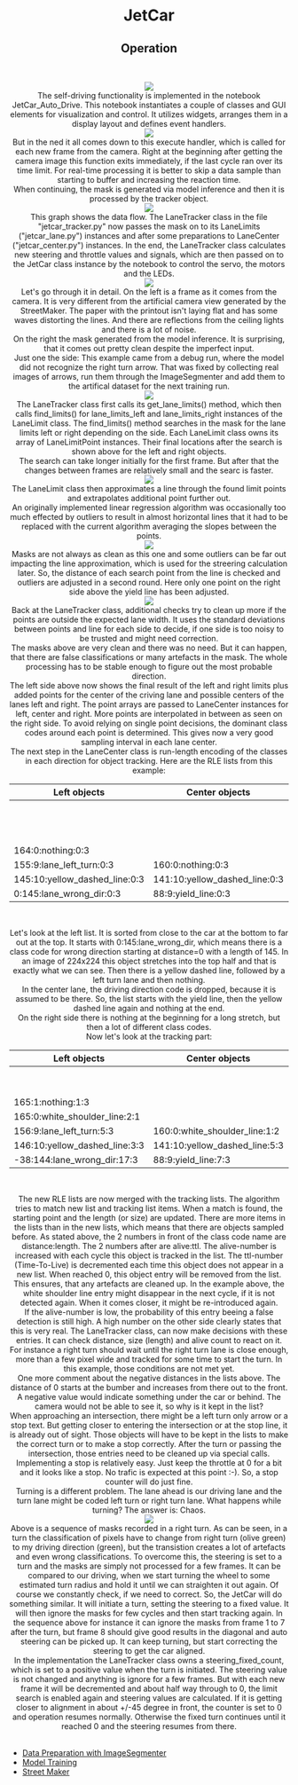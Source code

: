 <h1 style="text-align: center;">JetCar</h1>
<h2 style="text-align: center;">Operation</h2>
<br>
<p style="text-align: center;">
<img src="assets/images/operation/01-notebook.jpg"/><br>
The self-driving functionality is implemented in the notebook JetCar_Auto_Drive. This notebook instantiates a couple of classes and GUI elements for visualization and control.
It utilizes widgets, arranges them in a display layout and defines event handlers.
<br>
<img src="assets/images/operation/02-execute.jpg"/><br>
But in the ned it all comes down to this execute handler, which is called for each new frame from the camera. Right at the beginning after getting the camera image this function exits immediately, if the last cycle ran over its time limit. For real-time processing it is better to skip a data sample than starting to buffer and increasing the reaction time.<br>
When continuing, the mask is generated via model inference and then it is processed by the tracker object.
<br>
<img src="assets/images/operation/03-flow.png"/><br>
This graph shows the data flow. The LaneTracker class in the file "jetcar_tracker.py" now passes the mask on to its LaneLimits ("jetcar_lane.py") instances and after some preparations to LaneCenter ("jetcar_center.py") instances. In the end, the LaneTracker class calculates new steering and throttle values and signals, which are then passed on to the JetCar class instance by the notebook to control the servo, the motors and the LEDs.
<br>
<img src="assets/images/operation/04-img-mask.jpg"/><br>
Let's go through it in detail. On the left is a frame as it comes from the camera. It is very different from the artificial camera view generated by the StreetMaker. The paper with the printout isn't laying flat and has some waves distorting the lines. And there are reflections from the ceiling lights and there is a lot of noise.<br>On the right the mask generated from the model inference. It is surprising, that it comes out pretty clean despite the imperfect input. <br>Just one the side: This example came from a debug run, where the model did not recognize the right turn arrow. That was fixed by collecting real images of arrows, run them through the ImageSegmenter and add them to the artifical dataset for the next training run.
<br>
<img src="assets/images/operation/05-limits.jpg"/><br>
The LaneTracker class first calls its get_lane_limits() method, which then calls find_limits() for lane_limits_left and lane_limits_right instances of the LaneLimit class. The find_limits() method searches in the mask for the lane limits left or right depending on the side. Each LaneLimit class owns its array of LaneLimitPoint instances. Their final locations after the search is shown above for the left and right objects.<br>
The search can take longer initially for the first frame. But after that the changes between frames are relatively small and the searc is faster. 
<br>
<img src="assets/images/operation/06-line1.jpg"/><br>
The LaneLimit class then approximates a line through the found limit points and extrapolates additional point further out. <br>An originally implemented linear regression algorithm was occasionally too much effected by outliers to result in almost horizontal lines that it had to be replaced with the current algorithm averaging the slopes between the points.
<br>
<img src="assets/images/operation/07-corr.jpg"/><br>
Masks are not always as clean as this one and some outliers can be far out impacting the line approximation, which is used for the streering calculation later. So, the distance of each search point from the line is checked and outliers are adjusted in a second round. Here only one point on the right side above the yield line has been adjusted.
<br>
<img src="assets/images/operation/08-together.jpg"/><br>
Back at the LaneTracker class, additional checks try to clean up more if the points are outside the expected lane width. It uses the standard deviations between points and line for each side to decide, if one side is too noisy to be trusted and might need correction. <br>
The masks above are very clean and there was no need. But it can happen, that there are false classifications or many artefacts in the mask. The whole processing has to be stable enough to figure out the most probable direction.<br>
The left side above now shows the final result of the left and right limits plus added points for the center of the criving lane and possible centers of the lanes left and right. The point arrays are passed to LaneCenter instances for left, center and right. More points are interpolated in between as seen on the right side. To avoid relying on single point decisions, the dominant class codes around each point is determined. This gives now a very good sampling interval in each lane center.<br>
The next step in the LaneCenter class is run-length encoding of the classes in each direction for object tracking. Here are the RLE lists from this example:</p>

|         Left objects          |         Center objects        |         Right objects         |
|-------------------------------|-------------------------------|-------------------------------|
|                               |                               | 160:0:nothing:0:3             |
|                               |                               | 151:9:white_shoulder_line:0:3 |
|                               |                               | 141:10:lane_wrong_dir:0:3     |
| 164:0:nothing:0:3             |                               | 132:9:yellow_dashed_line:0:3  |
| 155:9:lane_left_turn:0:3      | 160:0:nothing:0:3             | 114:18:lane_right_turn:0:3    |
| 145:10:yellow_dashed_line:0:3 | 141:10:yellow_dashed_line:0:3 | 105:9:white_shoulder_line:0:3 |
| 0:145:lane_wrong_dir:0:3      | 88:9:yield_line:0:3           | 0:105:nothing:0:3             |
<br>
<p style="text-align: center;">
Let's look at the left list. It is sorted from close to the car at the bottom to far out at the top. It starts with 0:145:lane_wrong_dir, which means there is a class code for wrong direction starting at distance=0 with a length of 145. In an image of 224x224 this object stretches into the top half and that is exactly what we can see. Then there is a yellow dashed line, followed by a left turn lane and then nothing.<br>
In the center lane, the driving direction code is dropped, because it is assumed to be there. So, the list starts with the yield line, then the yellow dashed line again and nothing at the end.<br>
On the right side there is nothing at the beginning for a long stretch, but then a lot of different class codes.
<br>
Now let's look at the tracking part:</p>

|         Left objects          |         Center objects        |         Right objects         |
|-------------------------------|-------------------------------|-------------------------------|
|                               |                               | 160:0:nothing:2:3             |
|                               |                               | 151:9:white_shoulder_line:1:3 |
| 165:1:nothing:1:3             |                               | 141:10:lane_wrong_dir:2:3     |
| 165:0:white_shoulder_line:2:1 |                               | 132:9:yellow_dashed_line:2:3  |
| 156:9:lane_left_turn:5:3      | 160:0:white_shoulder_line:1:2 | 114:18:lane_right_turn:3:3    |
| 146:10:yellow_dashed_line:3:3 | 141:10:yellow_dashed_line:5:3 | 105:9:white_shoulder_line:2:3 |
| -38:144:lane_wrong_dir:17:3   | 88:9:yield_line:7:3           | -58:163:nothing:17:3          |
<br>
<p style="text-align: center;">
The new RLE lists are now merged with the tracking lists. The algorithm tries to match new list and tracking list items. When a match is found, the starting point and the length (or size) are updated. There are more items in the lists than in the new lists, which means that there are objects sampled before. As stated above, the 2 numbers in front of the class code name are distance:length. The 2 numbers after are alive:ttl. The alive-number is increased with each cycle this object is tracked in the list. The ttl-number (Time-To-Live) is decremented each time this object does not appear in a new list. When reached 0, this object entry will be removed from the list. This ensures, that any artefacts are cleaned up. In the example above, the white shoulder line entry might disappear in the next cycle, if it is not detected again. When it comes closer, it might be re-introduced again.<br>
If the alive-number is low, the probability of this entry beeing a false detection is still high. A high number on the other side clearly states that this is very real. The LaneTracker class, can now make decisions with these entries. It can check distance, size (length) and alive count to react on it. For instance a right turn should wait until the right turn lane is close enough, more than a few pixel wide and tracked for some time to start the turn. In this example, those conditions are not met yet.<br>
One more comment about the negative distances in the lists above. The distance of 0 starts at the bumber and increases from there out to the front. A negative value would indicate something under the car or behind. The camera would not be able to see it, so why is it kept in the list?<br>
When approaching an intersection, there might be a left turn only arrow or a stop text. But getting closer to entering the intersection or at the stop line, it is already out of sight. Those objects will have to be kept in the lists to make the correct turn or to make a stop correctly. After the turn or passing the intersection, those entries need to be cleaned up via special calls.<br>
Implementing a stop is relatively easy. Just keep the throttle at 0 for a bit and it looks like a stop. No trafic is expected at this point :-). So, a stop counter will do just fine.<br>
Turning is a different problem. The lane ahead is our driving lane and the turn lane might be coded left turn or right turn lane. What happens while turning? The answer is: Chaos.<br>
<img src="assets/images/operation/09-turn.jpg"/><br>
Above is a sequence of masks recorded in a right turn. As can be seen, in a turn the classification of pixels have to change from right turn (olive green) to my driving direction (green), but the transistion creates a lot of artefacts and even wrong classifications. To overcome this, the steering is set to a turn and the masks are simply not processed for a few frames. It can be compared to our driving, when we start turning the wheel to some estimated turn radius and hold it until we can straighten it out again. Of course we constantly check, if we need to correct. So, the JetCar will do something similar. It will initiate a turn, setting the steering to a fixed value. It will then ignore the masks for few cycles and then start tracking again. In the sequence above for instance it can ignore the masks from frame 1 to 7 after the turn, but frame 8 should give good results in the diagonal and auto steering can be picked up. It can keep turning, but start correcting the steering to get the car aligned.<br>
In the implementation the LaneTracker class owns a steering_fixed_count, which is set to a positive value when the turn is initiated. The steering value is not changed and anything is ignore for a few frames. But with each new frame it will be decremented and about half way through to 0, the limit search is enabled again and steering values are calculated. If it is getting closer to alignment in about +/-45 degree in front, the counter is set to 0 and operation resumes normally. Otherwise the fixed turn continues until it reached 0 and the steering resumes from there.<br><br>

- [Data Preparation with ImageSegmenter](Data%20Preparation.md)
- [Model Training](Model%20Training.md)
- [Street Maker](StreetMaker.md)
</p>